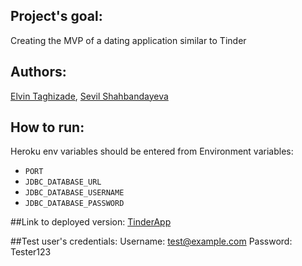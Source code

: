 ## Project's goal:
Creating the MVP of a dating application similar to Tinder

## Authors:
[Elvin Taghizade](https://github.com/elvintaghizade14), 
[Sevil Shahbandayeva](https://github.com/shahsevil)

## How to run:
Heroku env variables should be entered from Environment variables:
- `PORT`
- `JDBC_DATABASE_URL`
- `JDBC_DATABASE_USERNAME`
- `JDBC_DATABASE_PASSWORD`

##Link to deployed version:
[TinderApp](https://step-tinder-app.herokuapp.com/)

##Test user's credentials:
   Username: test@example.com
   Password: Tester123

